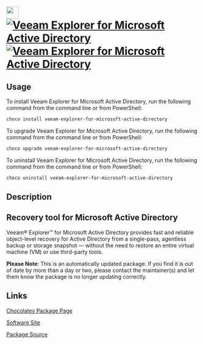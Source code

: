 ﻿# <img src="https://cdn.jsdelivr.net/gh/mkevenaar/chocolatey-packages@cb0893d72601d24f5f6680fdf6b59b8cecc83a5f/icons/veeam-explorer-for-microsoft-active-directory.png" width="32" height="32"/> [![Veeam Explorer for Microsoft Active Directory](https://img.shields.io/chocolatey/v/veeam-explorer-for-microsoft-active-directory.svg?label=Veeam+Explorer+for+Microsoft+Active+Directory)](https://chocolatey.org/packages/veeam-explorer-for-microsoft-active-directory) [![Veeam Explorer for Microsoft Active Directory](https://img.shields.io/chocolatey/dt/veeam-explorer-for-microsoft-active-directory.svg)](https://chocolatey.org/packages/veeam-explorer-for-microsoft-active-directory)

## Usage
To install Veeam Explorer for Microsoft Active Directory, run the following command from the command line or from PowerShell:
```powershell
choco install veeam-explorer-for-microsoft-active-directory
```

To upgrade Veeam Explorer for Microsoft Active Directory, run the following command from the command line or from PowerShell:
```powershell
choco upgrade veeam-explorer-for-microsoft-active-directory
```

To uninstall Veeam Explorer for Microsoft Active Directory, run the following command from the command line or from PowerShell:
```powershell
choco uninstall veeam-explorer-for-microsoft-active-directory
```

## Description
## Recovery tool for Microsoft Active Directory

Veeam® Explorer™ for Microsoft Active Directory provides fast and reliable object-level recovery for Active Directory from a single-pass, agentless backup or storage snapshot — without the need to restore an entire virtual machine (VM) or use third-party tools.

**Please Note**: This is an automatically updated package. If you find it is
out of date by more than a day or two, please contact the maintainer(s) and
let them know the package is no longer updating correctly.


## Links
[Chocolatey Package Page](https://chocolatey.org/packages/veeam-explorer-for-microsoft-active-directory)

[Software Site](http://www.veeam.com/)

[Package Source](https://github.com/mkevenaar/chocolatey-packages/tree/master/automatic/veeam-explorer-for-microsoft-active-directory)

